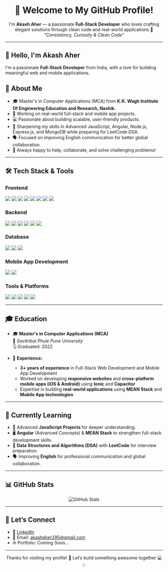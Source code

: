 <h1 align="center">👋 Welcome to My GitHub Profile!</h1>

<p align="center">
  I'm <b>Akash Aher</b> — a passionate <b>Full-Stack Developer</b> who loves crafting elegant solutions through clean code and real-world applications 🚀  
  <br/>
  <i>"Consistency, Curiosity & Clean Code"</i>
</p>

---

## 👋 Hello, I'm Akash Aher

I'm a passionate **Full-Stack Developer** from India, with a love for building meaningful web and mobile applications.

## 🧠 About Me

- 🎓 Master's in Computer Applications (MCA) from **K.K. Wagh Institute Of Engineering Education and Research, Nashik.**
- 🔭 Working on real-world full-stack and mobile app projects.
- 💻 Passionate about building scalable, user-friendly products.
- 🌱 Sharpening my skills in Advanced JavaScript, Angular, Node.js, Express.js, and MongoDB while preparing for LeetCode DSA.
- 🗣 Focused on improving English communication for better global collaboration.
- 💬 Always happy to help, collaborate, and solve challenging problems!

---

## 🛠️ Tech Stack & Tools

<p align="center">

### **Frontend**

  <p>
  <img src="https://img.shields.io/badge/HTML-E34F26?logo=html5&logoColor=white&style=for-the-badge" />
  <img src="https://img.shields.io/badge/CSS-1572B6?logo=css3&logoColor=white&style=for-the-badge" />
  <img src="https://img.shields.io/badge/JavaScript-F7DF1E?logo=javascript&logoColor=black&style=for-the-badge" />
  <img src="https://img.shields.io/badge/Angular-DD0031?logo=angular&logoColor=white&style=for-the-badge" />
  <img src="https://img.shields.io/badge/Tailwind_CSS-38B2AC?logo=tailwind-css&logoColor=white&style=for-the-badge" />
  <img src="https://img.shields.io/badge/Ionic-3880FF?logo=ionic&logoColor=white&style=for-the-badge" />
  <img src="https://img.shields.io/badge/React-61DAFB?logo=react&logoColor=black&style=for-the-badge" />
  <img src="https://img.shields.io/badge/Bootstrap-563D7C?logo=bootstrap&logoColor=white&style=for-the-badge" />
  <p>

### **Backend**

  <p>
  <img src="https://img.shields.io/badge/Node.js-339933?logo=node.js&logoColor=white&style=for-the-badge" />
  <img src="https://img.shields.io/badge/Express.js-000000?logo=express&logoColor=white&style=for-the-badge" />
  <img src="https://img.shields.io/badge/PHP-777BB4?logo=php&logoColor=white&style=for-the-badge" />
  <img src="https://img.shields.io/badge/CodeIgniter-EE4623?logo=codeigniter&logoColor=white&style=for-the-badge" />
  <img src="https://img.shields.io/badge/Laravel-FF2D20?logo=laravel&logoColor=white&style=for-the-badge" />
  <img src="https://img.shields.io/badge/REST_API-FF6F00?logo=json&logoColor=white&style=for-the-badge" />
  </p>

### **Database**

  <p>
  <img src="https://img.shields.io/badge/MongoDB-47A248?logo=mongodb&logoColor=white&style=for-the-badge" />
  <img src="https://img.shields.io/badge/MySQL-4479A1?logo=mysql&logoColor=white&style=for-the-badge" />
  <img src="https://img.shields.io/badge/PostgreSQL-4169E1?logo=postgresql&logoColor=white&style=for-the-badge" />
   </p>
     
  ### **Mobile App Development**
   <p>
  <img src="https://img.shields.io/badge/Capacitor-119EFF?logo=capacitor&logoColor=white&style=for-the-badge" />
  <img src="https://img.shields.io/badge/Cordova-E8E8E8?logo=apache-cordova&logoColor=black&style=for-the-badge" />
   </p>

### **Tools & Platforms**

   <p>
  <img src="https://img.shields.io/badge/Git-F05032?logo=git&logoColor=white&style=for-the-badge" />
  <img src="https://img.shields.io/badge/GitHub-181717?logo=github&logoColor=white&style=for-the-badge" />
  <img src="https://img.shields.io/badge/Postman-FF6C37?logo=postman&logoColor=white&style=for-the-badge" />
  <img src="https://img.shields.io/badge/Linux-FCC624?logo=linux&logoColor=black&style=for-the-badge" />
  <img src="https://img.shields.io/badge/VS_Code-007ACC?logo=visual-studio-code&logoColor=white&style=for-the-badge" />
   </p>
</p>

---

## 🎓 Education

- 🎓 **Master's in Computer Applications (MCA)**  
  📍 _Savitribai Phule Pune University_  
  🗓️ Graduated: 2022

- 📜 **Experience:**
  - **3+ years of experience** in Full-Stack Web Development and Mobile App Development
  - Worked on developing **responsive websites** and **cross-platform mobile apps (iOS & Android)** using **Ionic** and **Capacitor**
  - Expertise in building **real-world applications** using **MEAN Stack** and **Mobile App technologies**

---

## 🌱 Currently Learning

- 📘 Advanced **JavaScript Projects** for deeper understanding.
- 🖥️ **Angular** (Advanced Concepts) & **MEAN Stack** to strengthen full-stack development skills.
- 🧠 **Data Structures and Algorithms (DSA)** with **LeetCode** for interview preparation.
- 🗣️ Improving **English** for professional communication and global collaboration.

---

## 📊 GitHub Stats

<p align="center">
  <img src="https://github-readme-stats.vercel.app/api?username=aherakash295&show_icons=true&theme=radical" alt="GitHub Stats" />
</p>

---

## 🔗 Let’s Connect

- 💼 [LinkedIn](https://www.linkedin.com/in/akash-aher-086613216/)
- 📧 Email: akashaher295@gmail.com
- 🌐 Portfolio: Coming Soon...

---

<p align="center">
  Thanks for visiting my profile! 🙌  
Let’s build something awesome together 💻✨
</p>

